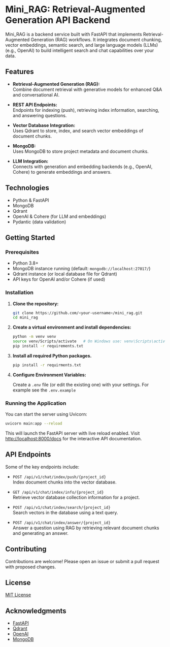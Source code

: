 # Mini_RAG: Retrieval-Augmented Generation API Backend

Mini_RAG is a backend service built with FastAPI that implements Retrieval-Augmented Generation (RAG) workflows. It integrates document chunking, vector embeddings, semantic search, and large language models (LLMs) (e.g., OpenAI) to build intelligent search and chat capabilities over your data.

## Features

- **Retrieval-Augmented Generation (RAG):**  
  Combine document retrieval with generative models for enhanced Q&A and conversational AI.

- **REST API Endpoints:**  
  Endpoints for indexing (push), retrieving index information, searching, and answering questions.

- **Vector Database Integration:**  
  Uses Qdrant to store, index, and search vector embeddings of document chunks.

- **MongoDB:**  
  Uses MongoDB to store project metadata and document chunks.

- **LLM Integration:**  
  Connects with generation and embedding backends (e.g., OpenAI, Cohere) to generate embeddings and answers.

## Technologies

- Python & FastAPI  
- MongoDB  
- Qdrant  
- OpenAI & Cohere (for LLM and embeddings)  
- Pydantic (data validation)

## Getting Started

### Prerequisites

- Python 3.8+
- MongoDB instance running (default: `mongodb://localhost:27017/`)
- Qdrant instance (or local database file for Qdrant)
- API keys for OpenAI and/or Cohere (if used)

### Installation


1. **Clone the repository:**

   ```sh
   git clone https://github.com/<your-username>/mini_rag.git
   cd mini_rag
   ```

2. **Create a virtual environment and install dependencies:**

   ```sh
   python -m venv venv
   source venv/Scripts/activate   # On Windows use: venv\Scripts\activate
   pip install -r requirements.txt
   ```
3. **Install all required Python packages.**
    ```sh
    pip install -r requirments.txt
    ```
4. **Configure Environment Variables:**

   Create a `.env` file (or edit the existing one) with your settings. For example see the `.env.example`

### Running the Application

You can start the server using Uvicorn:

```sh
uvicorn main:app --reload
```

This will launch the FastAPI server with live reload enabled. Visit [http://localhost:8000/docs](http://localhost:8000/docs) for the interactive API documentation.

## API Endpoints

Some of the key endpoints include:

- `POST /api/v1/chat/index/push/{project_id}`  
  Index document chunks into the vector database.

- `GET /api/v1/chat/index/info/{project_id}`  
  Retrieve vector database collection information for a project.

- `POST /api/v1/chat/index/search/{project_id}`  
  Search vectors in the database using a text query.

- `POST /api/v1/chat/index/answer/{project_id}`  
  Answer a question using RAG by retrieving relevant document chunks and generating an answer.

## Contributing

Contributions are welcome! Please open an issue or submit a pull request with proposed changes.

## License

[MIT License](LICENSE)

## Acknowledgments

- [FastAPI](https://fastapi.tiangolo.com/)
- [Qdrant](https://qdrant.tech/)
- [OpenAI](https://openai.com/)
- [MongoDB](https://www.mongodb.com/)
